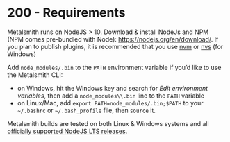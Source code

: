 # 200 - Requirements

Metalsmith runs on NodeJS > 10. Download & install NodeJs and NPM (NPM comes pre-bundled with Node): https://nodejs.org/en/download/.
If you plan to publish plugins, it is recommended that you use [nvm](https://github.com/nvm-sh/nvm#intro) or [nvs](https://github.com/jasongin/nvs#readme) (for Windows)

Add ```node_modules/.bin``` to the ```PATH``` environment variable if you’d like to use the Metalsmith CLI:

- on Windows, hit the Windows key and search for *Edit environment variables*, then add a ```node_modules\\.bin``` line to the ```PATH``` variable
- on Linux/Mac, add ```export PATH=node_modules/.bin;$PATH``` to your ```~/.bashrc``` or ```~/.bash_profile``` file, then ```source``` it.

Metalsmith builds are tested on both Linux & Windows systems and all [officially supported NodeJS LTS releases](https://nodejs.org/en/about/releases/).
